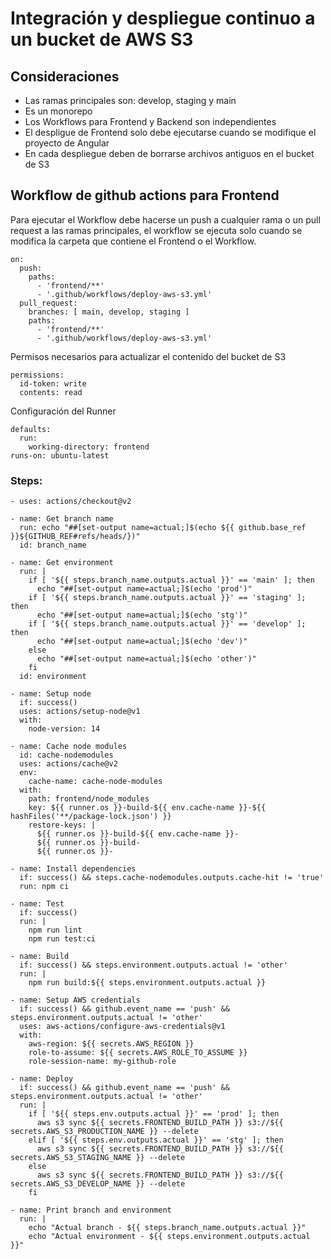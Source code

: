 # Integración y despliegue continuo a un bucket de AWS S3

## Consideraciones

- Las ramas principales son: develop, staging y main
- Es un monorepo
- Los Workflows para Frontend y Backend son independientes
- El despligue de Frontend solo debe ejecutarse cuando se modifique el proyecto de Angular
- En cada despliegue deben de borrarse archivos antiguos en el bucket de S3


## Workflow de github actions para Frontend


Para ejecutar el Workflow debe hacerse un push a cualquier rama o un pull request a las ramas principales, el workflow se ejecuta solo cuando se modifica la carpeta que contiene el Frontend o el Workflow.

```
on:
  push:
    paths: 
      - 'frontend/**'
      - '.github/workflows/deploy-aws-s3.yml'
  pull_request:
    branches: [ main, develop, staging ]
    paths: 
      - 'frontend/**'
      - '.github/workflows/deploy-aws-s3.yml'
```


Permisos necesarios para actualizar el contenido del bucket de S3

```
permissions:
  id-token: write
  contents: read
```


Configuración del Runner

```
defaults:
  run:
    working-directory: frontend
runs-on: ubuntu-latest
```

### Steps:

```
- uses: actions/checkout@v2

- name: Get branch name
  run: echo "##[set-output name=actual;]$(echo ${{ github.base_ref }}${GITHUB_REF#refs/heads/})"
  id: branch_name

- name: Get environment
  run: |
    if [ '${{ steps.branch_name.outputs.actual }}' == 'main' ]; then
      echo "##[set-output name=actual;]$(echo 'prod')"
    if [ '${{ steps.branch_name.outputs.actual }}' == 'staging' ]; then
      echo "##[set-output name=actual;]$(echo 'stg')"
    if [ '${{ steps.branch_name.outputs.actual }}' == 'develop' ]; then
      echo "##[set-output name=actual;]$(echo 'dev')"
    else
      echo "##[set-output name=actual;]$(echo 'other')"
    fi
  id: environment

- name: Setup node
  if: success()
  uses: actions/setup-node@v1
  with:
    node-version: 14

- name: Cache node modules
  id: cache-nodemodules
  uses: actions/cache@v2
  env:
    cache-name: cache-node-modules
  with:
    path: frontend/node_modules
    key: ${{ runner.os }}-build-${{ env.cache-name }}-${{ hashFiles('**/package-lock.json') }}
    restore-keys: |
      ${{ runner.os }}-build-${{ env.cache-name }}-
      ${{ runner.os }}-build-
      ${{ runner.os }}-

- name: Install dependencies
  if: success() && steps.cache-nodemodules.outputs.cache-hit != 'true'
  run: npm ci

- name: Test
  if: success()
  run: |
    npm run lint
    npm run test:ci

- name: Build
  if: success() && steps.environment.outputs.actual != 'other'
  run: |
    npm run build:${{ steps.environment.outputs.actual }}

- name: Setup AWS credentials
  if: success() && github.event_name == 'push' && steps.environment.outputs.actual != 'other'
  uses: aws-actions/configure-aws-credentials@v1
  with:
    aws-region: ${{ secrets.AWS_REGION }}
    role-to-assume: ${{ secrets.AWS_ROLE_TO_ASSUME }}
    role-session-name: my-github-role

- name: Deploy
  if: success() && github.event_name == 'push' && steps.environment.outputs.actual != 'other'
  run: |
    if [ '${{ steps.env.outputs.actual }}' == 'prod' ]; then
      aws s3 sync ${{ secrets.FRONTEND_BUILD_PATH }} s3://${{ secrets.AWS_S3_PRODUCTION_NAME }} --delete
    elif [ '${{ steps.env.outputs.actual }}' == 'stg' ]; then
      aws s3 sync ${{ secrets.FRONTEND_BUILD_PATH }} s3://${{ secrets.AWS_S3_STAGING_NAME }} --delete
    else
      aws s3 sync ${{ secrets.FRONTEND_BUILD_PATH }} s3://${{ secrets.AWS_S3_DEVELOP_NAME }} --delete
    fi

- name: Print branch and environment
  run: |
    echo "Actual branch - ${{ steps.branch_name.outputs.actual }}"
    echo "Actual environment - ${{ steps.environment.outputs.actual }}"
```